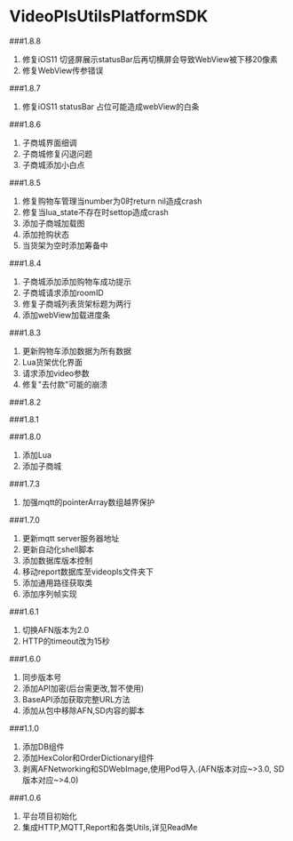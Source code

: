# VideoPlsUtilsPlatformSDK
###1.8.8
1. 修复iOS11 切竖屏展示statusBar后再切横屏会导致WebView被下移20像素
2. 修复WebView传参错误

###1.8.7
1. 修复iOS11 statusBar 占位可能造成webView的白条

###1.8.6
1. 子商城界面细调
2. 子商城修复闪退问题
3. 子商城添加小白点

###1.8.5
1. 修复购物车管理当number为0时return nil造成crash
2. 修复当lua_state不存在时settop造成crash
3. 添加子商城加载图
4. 添加抢购状态
5. 当货架为空时添加筹备中

###1.8.4
1. 子商城添加添加购物车成功提示
2. 子商城请求添加roomID
3. 修复子商城列表货架标题为两行
4. 添加webView加载进度条

###1.8.3
1. 更新购物车添加数据为所有数据
2. Lua货架优化界面
3. 请求添加video参数
4. 修复"去付款"可能的崩溃

###1.8.2

###1.8.1


###1.8.0
1. 添加Lua
2. 添加子商城

###1.7.3
1. 加强mqtt的pointerArray数组越界保护

###1.7.0
1. 更新mqtt server服务器地址
2. 更新自动化shell脚本
3. 添加数据库版本控制
4. 移动report数据库至videopls文件夹下
5. 添加通用路径获取类
6. 添加序列帧实现

###1.6.1
1. 切换AFN版本为2.0
2. HTTP的timeout改为15秒

###1.6.0
1. 同步版本号
2. 添加API加密(后台需更改,暂不使用)
3. BaseAPI添加获取完整URL方法
4. 添加从包中移除AFN,SD内容的脚本

###1.1.0
1. 添加DB组件
2. 添加HexColor和OrderDictionary组件
3. 剥离AFNetworking和SDWebImage,使用Pod导入.(AFN版本对应~>3.0, SD版本对应~>4.0)


###1.0.6
1. 平台项目初始化
2. 集成HTTP,MQTT,Report和各类Utils,详见ReadMe
